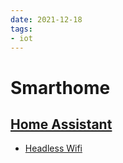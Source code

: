 ```yaml
---
date: 2021-12-18
tags:
- iot
---
```


# Smarthome

## [Home Assistant](https://www.home-assistant.io/)
- [Headless Wifi](https://pimylifeup.com/home-assistant-raspberry-pi/)
